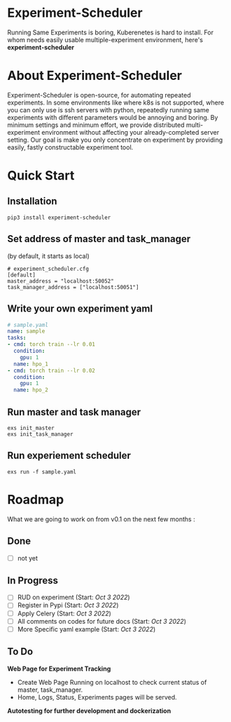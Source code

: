 # Experiment-Scheduler
Running Same Experiments is boring, Kuberenetes is hard to install.
For whom needs easily usable multiple-experiment environment, here's <b>experiment-scheduler</b>

# About Experiment-Scheduler
Experiment-Scheduler is open-source, for automating repeated experiments.
In some environments like where k8s is not supported, where you can only use is ssh servers with python, repeatedly running same experiments with different parameters would be annoying and boring.
By minimum settings and minimum effort, we provide distributed multi-experiment environment without affecting your already-completed server setting.
Our goal is make you only concentrate on experiment by providing easily, fastly constructable experiment tool.

# Quick Start
## Installation
```shell
pip3 install experiment-scheduler
```
## Set address of master and task_manager
(by default, it starts as local) <!-- must changed later -->
```python3
# experiment_scheduler.cfg
[default]
master_address = "localhost:50052"
task_manager_address = ["localhost:50051"]
```
## Write your own experiment yaml <!-- must added more detailed yaml -->
```yaml
# sample.yaml
name: sample
tasks:
- cmd: torch train --lr 0.01
  condition:
    gpu: 1
  name: hpo_1
- cmd: torch train --lr 0.02
  condition:
    gpu: 1
  name: hpo_2
```
## Run master and task manager
``` shell
exs init_master
exs init_task_manager
```

## Run experiement scheduler
```shell
exs run -f sample.yaml
```

# Roadmap

What we are going to work on from v0.1 on the next few months :
## Done
  - [ ] not yet
## In Progress
  - [ ] RUD on experiment   (Start: _Oct 3 2022_)
  - [ ] Register in Pypi (Start: _Oct 3 2022_)
  - [ ] Apply Celery (Start: _Oct 3 2022_)
  - [ ] All comments on codes for future docs (Start: _Oct 3 2022_)
  - [ ] More Specific yaml example (Start: _Oct 3 2022_)

## To Do

**Web Page for Experiment Tracking**

- Create Web Page Running on localhost to check current status of master, task_manager.
- Home, Logs, Status, Experiments pages will be served.

**Autotesting for further development and dockerization**
